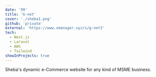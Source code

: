 ```yaml
---
date: '99'
title: 'G-net'
cover: './sheba1.png'
github: 'private'
external: 'https://www.smanager.xyz/s/g-net3'
tech:
  - Next.js
  - Laravel
  - AWS
  - Tailwind
showInProjects: true
---
```


Sheba's dynamic e-Commerce website for any kind of MSME business.

